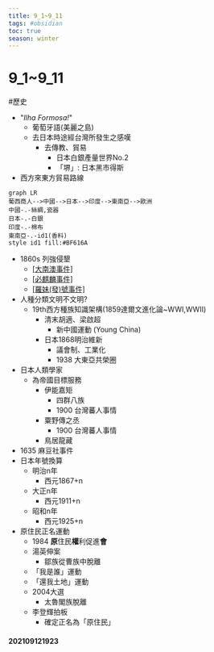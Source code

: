 ```yaml
---
title: 9_1~9_11
tags: #obsidian 
toc: true
season: winter
---
```


# 9_1~9_11
#歷史
- "*Ilha Formosa!*"
	- 葡萄牙語(美麗之島)
	- 去日本時途經台灣所發生之感嘆
		- 去傳教、貿易
			- 日本白銀產量世界No.2
			- 「堺」: 日本黑市得斯
- 西方來東方貿易路線
```mermaid
graph LR
葡西商人-->中國-->日本-->印度-->東南亞-->歐洲
中國-.-絲綢,瓷器
日本-.-白銀
印度-.-棉布
東南亞-.-id1(香料)
style id1 fill:#BF616A
```
- 1860s 列強侵墾
	- [[大南澳事件]](1868~1869)
	- [[必麒麟事件]](1863)
	- [[羅妹(發)號事件]](1867)
- 人種分類文明不文明?
	- 19th西方種族知識架構(1859達爾文進化論~WWI,WWII)
		- 清末胡適、梁啟超
			- 新中國運動 (Young China)
		- 日本1868明治維新
			- 議會制、工業化
			- 1938 大東亞共榮圈
- 日本人類學家
	- 為帝國目標服務
		- 伊能嘉矩
			- 四群八族
			- 1900 台灣蕃人事情
		- 粟野傳之丞
			- 1900 台灣蕃人事情
		- 鳥居龍藏 
- 1635 麻豆社事件
- 日本年號換算
	- 明治n年
		- 西元1867+n
	- 大正n年
		- 西元1911+n
	- 昭和n年
		- 西元1925+n
- 原住民正名運動
	- 1984 **原**住民**權**利促進**會**
	- 湯英伸案
		- 鄒族從曹族中脫離
	- 「我是誰」運動
	- 「還我土地」運動
	- 2004大選
		- 太魯閣族脫離
	- 李登輝拍板	
		- 確定正名為「原住民」
#### 202109121923